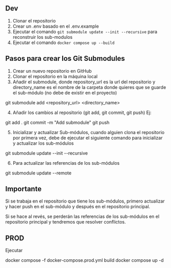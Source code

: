 
## Dev

1. Clonar el repositorio
2. Crear un .env basado en el .env.example
3. Ejecutar  el comando `git submodule update --init --recursive` para reconstruir los sub-modulos
4. Ejecutar el comando `docker compose up --build`

## Pasos para crear los Git Submodules

1. Crear un nuevo repositorio en GitHub
2. Clonar el repositorio en la máquina local
3. Añadir el submodule, donde repository_url es la url del repositorio y directory_name es el nombre de la carpeta donde quieres que se guarde el sub-módulo (no debe de existir en el proyecto)

git submodule add <repository_url> <directory_name>

4. Añadir los cambios al repositorio (git add, git commit, git push) Ej:

git add .
git commit -m "Add submodule"
git push

5. Inicializar y actualizar Sub-módulos, cuando alguien clona el repositorio por primera vez, debe de ejecutar el siguiente comando para inicializar y actualizar los sub-módulos

git submodule update --init --recursive

6. Para actualizar las referencias de los sub-módulos

git submodule update --remote

## Importante

Si se trabaja en el repositorio que tiene los sub-módulos, primero actualizar y hacer push en el sub-módulo y después en el repositorio principal.

Si se hace al revés, se perderán las referencias de los sub-módulos en el repositorio principal y tendremos que resolver conflictos.

## PROD

Ejecutar

docker compose -f docker-compose.prod.yml build
docker compose up -d
